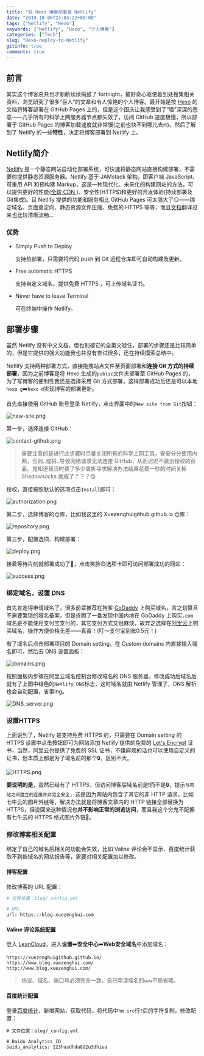 ```yaml
---
title: "将 Hexo 博客部署至 Netlify"
date: "2019-10-06T23:04:22+08:00"
tags: ["Netlify", "Hexo"]
keywords: ["Netlify", "Hexo", "个人博客"]
categories: ["Tech"]
slug: "Hexo-deploy-to-Netlify"
gitinfo: true
comments: true
---
```


## 前言
其实这个博客总共也才断断续续捣鼓了 fortnight，被好奇心驱使着到处搜集相关资料，浏览研究了很多“巨人”的文章和令人惊艳的个人博客。最开始是按 [Hexo](https://hexo.io/zh-cn/docs/) 的文档将博客部署在 GitHub Pages 上的，但是这个国庆让我感受到了“墙”深深的恶意——几乎所有的科学上网服务器节点都失效了，访问 GitHub 速度极慢，所以部署于 GitHub Pages 的博客加载速度就非常慢(之前也快不到哪儿去🙄)。然后了解到了 Netlify 的一些**特性**，决定将博客部署到 Netlify 上。
## Netlify简介
 [Netlify](https://www.netlify.com/) 是一个静态网站自动化部署系统，可快速将静态网站直接构建部署，不需要你提供静态资源服务器。Netlify 基于 JAMstack 架构，即客户端 JavaScript、可重用 API 和预构建 Markup，这是一种现代化、未来化的构建网站的方法，可以提供更好的性能([全球 CDN ](https://www.netlify.com/blog/2016/04/15/make-your-site-faster-with-netlifys-intelligent-cdn/))、安全性(HTTPS)和更好的开发体验(持续部署及Git集成)。且 Netlify 提供的功能和服务相比 GitHub Pages 可太强大了😏——绑定域名、页面重定向、静态资源文件压缩、免费的 HTTPS 等等，而且[文档](https://www.netlify.com/docs/)翻译过来也比较清晰流畅…
### 优势
- Simply Push to Deploy

    支持热部署，只需要将代码 push 到 Git 远程仓库即可自动构建及更新。

- Free automatic HTTPS

    支持自定义域名，提供免费 HTTPS ，可上传域名证书。

- Never have to leave Terminal

    可在终端中操作 Netlify。

## 部署步骤

虽然 Netlify 没有中文文档，但也别被它的全英文唬住，部署的步骤还是比较简单的，但是它提供的强大功能我也并没有尝试很多，还在持续摸索总结中。

Netlify 支持两种部署方式，直接拖拽站点文件至页面部署和**连接 Git 方式的持续部署**，因为之前博客是将 Hexo 生成的`public`文件夹部署至 GitHub Pages 的，为了写博客的便利性我还是选择采用 Git 方式部署，这样部署成功后还是可以本地`hexo g`➡️`hexo d`实现博客的部署更新。

首先直接使用 GitHub 账号登录 Netlify，点击界面中的`New site from Git`按钮：

![new-site.png](/images/hexo-deploy-to-netlify:new-site.png "New site from Git")


第一步，选择连接 GitHub：

![contact-github.png](/images/hexo-deploy-to-netlify:contact-github.png "连接 GitHub")


> 需要注意的是进行此步骤时尽量关闭所有的科学上网工具，安安分分使用内网，否则..或将..导致网络请求无法连接 GitHub，从而迟迟不跳出授权的页面。鬼知道我当时费了多少周折寻求解决办法结果花费一秒的时间关掉 Shadowsocks 就成了？？？🙃

授权，直接按照默认的选项点击`Install`即可：

![authorization.png](/images/hexo-deploy-to-netlify:auth.png "GitHub 授权")


第二步，选择博客的仓库，比如我这里的 Xuezenghuigithub.github.io 仓库：

![repository.png](/images/hexo-deploy-to-netlify:repository.png "选择仓库")

第三步，配置选项、构建部署：

![deploy.png](/images/hexo-deploy-to-netlify:deploy.png "构建部署")

接着等待片刻就部署成功了🍺，点击笑脸😊选项卡即可访问部署成功的网站：

![success.png](/images/hexo-deploy-to-netlify:success.png "部署成功")

### 绑定域名，设置 DNS
首先肯定得申请域名了，很多前辈推荐在狗爹 [GoDaddy](https://sg.godaddy.com/zh) 上购买域名，言之划算且不需要繁琐的域名备案，但是折腾了一番发现中国内地在 GoDaddy 上购买`.com`域名是不能使用支付宝支付的，其它支付方式又很麻烦，故弃之选择在[阿里云](https://www.aliyun.com/)上购买域名，操作方便价格无差——真香！(叮～支付宝到账0.5元！)


有了域名后点击部署项目的 Domain setting，在 Custom domains 内直接输入域名即可，然后去 DNS 设置面板：

![domains.png](/images/hexo-deploy-to-netlify:domains.png "DNS 设置入口")

按照面板内步骤在阿里云域名控制台修改域名的 DNS 服务器，修改成功后域名后就有了上图中绿色的`Netlify DNS`标志，这时域名就由 Netlify 管理了，DNS 解析也会自动配置，省事ing。

![DNS_server.png](/images/hexo-deploy-to-netlify:DNS.png "域名控制台截图")

### 设置HTTPS
上面说到了，Netlify 是支持免费 HTTPS 的，只需要在 Domain setting 的 HTTPS 设置中点击按钮即可为网站添加 Netlify 提供的免费的 [Let's Encrypt](https://letsencrypt.org/) 证书，当然，阿里云也提供了免费的 SSL 证书，不嫌麻烦的话也可以使用自定义的证书，但本质上都是为了域名前的那个🔒，区别不大。

![HTTPS.png](/images/hexo-deploy-to-netlify:HTTPS.png "HTTPS")

**要说明的是**，虽然已经有了 HTTPS，但访问博客后域名前是❗️而不是🔒，提示`与网站之间建立的连接并非完全安全`，这是因为网站内包含了其它的非 HTTP 请求，比如七牛云的图片外链等，解决办法就是将博客文章内的 HTTP 链接全部替换为 HTTPS，但说回来这种情况也**并不影响正常的浏览访问**，而且我这个穷鬼不配拥有七牛云的 HTTPS 格式图片外链🌚。
### 修改博客相关配置
绑定了自己的域名后相关的功能会失效，比如 Valine 评论会不显示、百度统计获取不到新域名的网站报告等，需要对相关配置加以修改。
#### 博客配置
修改博客的 URL 配置：
```python
# 文件位置：blog/_config.yml

# URL
url: https://blog.xuezenghui.com
```
#### Valine 评论系统配置
登入 [LeanCloud](https://leancloud.cn/)，进入**设置**➡️**安全中心**➡️**Web安全域名**中添加域名：
```
https://xuezenghuigithub.github.io/
https://www.blog.xuezenghui.com/
http://www.blog.xuezenghui.com/
```
> 协议、域名、端口号必须完全一致，自己申请域名的`www`不能省略。

#### 百度统计配置
登录[百度统计](https://tongji.baidu.com/web/10000070711/welcome/login)，新增网站，获取代码，将代码中`hm.src`行`?`后的字符复制，修改配置：
```
# 文件位置：blog/_config.yml

# Baidu Analytics ID
baidu_analytics: 123hasdhda8d2u3dhiua
```